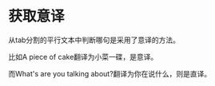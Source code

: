 # 获取意译

从tab分割的平行文本中判断哪句是采用了意译的方法。

比如A piece of cake翻译为小菜一碟，是意译。

而What's are you talking about?翻译为你在说什么，则是直译。

